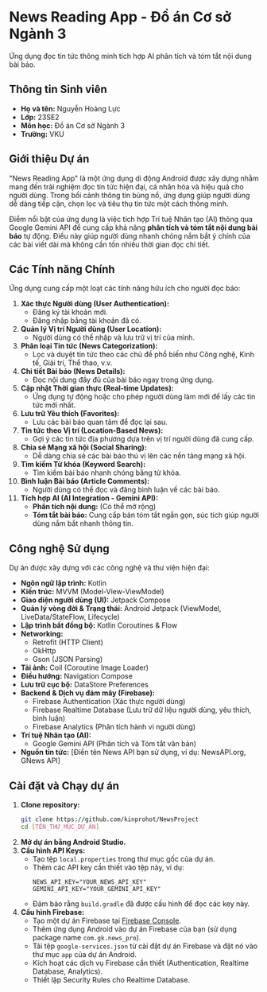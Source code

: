 # News Reading App - Đồ án Cơ sở Ngành 3

Ứng dụng đọc tin tức thông minh tích hợp AI phân tích và tóm tắt nội dung bài báo.

## Thông tin Sinh viên

- **Họ và tên:** Nguyễn Hoàng Lực
- **Lớp:** 23SE2
- **Môn học:** Đồ án Cơ sở Ngành 3
- **Trường:** VKU

## Giới thiệu Dự án

"News Reading App" là một ứng dụng di động Android được xây dựng nhằm mang đến trải nghiệm đọc tin tức hiện đại, cá nhân hóa và hiệu quả cho người dùng. Trong bối cảnh thông tin bùng nổ, ứng dụng giúp người dùng dễ dàng tiếp cận, chọn lọc và tiêu thụ tin tức một cách thông minh.

Điểm nổi bật của ứng dụng là việc tích hợp Trí tuệ Nhân tạo (AI) thông qua Google Gemini API để cung cấp khả năng **phân tích và tóm tắt nội dung bài báo** tự động. Điều này giúp người dùng nhanh chóng nắm bắt ý chính của các bài viết dài mà không cần tốn nhiều thời gian đọc chi tiết.

## Các Tính năng Chính

Ứng dụng cung cấp một loạt các tính năng hữu ích cho người đọc báo:

1.  **Xác thực Người dùng (User Authentication):**
    *   Đăng ký tài khoản mới.
    *   Đăng nhập bằng tài khoản đã có.
2.  **Quản lý Vị trí Người dùng (User Location):**
    *   Người dùng có thể nhập và lưu trữ vị trí của mình.
3.  **Phân loại Tin tức (News Categorization):**
    *   Lọc và duyệt tin tức theo các chủ đề phổ biến như Công nghệ, Kinh tế, Giải trí, Thể thao, v.v.
4.  **Chi tiết Bài báo (News Details):**
    *   Đọc nội dung đầy đủ của bài báo ngay trong ứng dụng.
5.  **Cập nhật Thời gian thực (Real-time Updates):**
    *   Ứng dụng tự động hoặc cho phép người dùng làm mới để lấy các tin tức mới nhất.
6.  **Lưu trữ Yêu thích (Favorites):**
    *   Lưu các bài báo quan tâm để đọc lại sau.
7.  **Tin tức theo Vị trí (Location-Based News):**
    *   Gợi ý các tin tức địa phương dựa trên vị trí người dùng đã cung cấp.
8.  **Chia sẻ Mạng xã hội (Social Sharing):**
    *   Dễ dàng chia sẻ các bài báo thú vị lên các nền tảng mạng xã hội.
9.  **Tìm kiếm Từ khóa (Keyword Search):**
    *   Tìm kiếm bài báo nhanh chóng bằng từ khóa.
10. **Bình luận Bài báo (Article Comments):**
    *   Người dùng có thể đọc và đăng bình luận về các bài báo.
11. **Tích hợp AI (AI Integration - Gemini API):**
    *   **Phân tích nội dung:** (Có thể mở rộng)
    *   **Tóm tắt bài báo:** Cung cấp bản tóm tắt ngắn gọn, súc tích giúp người dùng nắm bắt nhanh thông tin.

## Công nghệ Sử dụng

Dự án được xây dựng với các công nghệ và thư viện hiện đại:

-   **Ngôn ngữ lập trình:** Kotlin
-   **Kiến trúc:** MVVM (Model-View-ViewModel)
-   **Giao diện người dùng (UI):** Jetpack Compose
-   **Quản lý vòng đời & Trạng thái:** Android Jetpack (ViewModel, LiveData/StateFlow, Lifecycle)
-   **Lập trình bất đồng bộ:** Kotlin Coroutines & Flow
-   **Networking:**
    *   Retrofit (HTTP Client)
    *   OkHttp
    *   Gson (JSON Parsing)
-   **Tải ảnh:** Coil (Coroutine Image Loader)
-   **Điều hướng:** Navigation Compose
-   **Lưu trữ cục bộ:** DataStore Preferences
-   **Backend & Dịch vụ đám mây (Firebase):**
    *   Firebase Authentication (Xác thực người dùng)
    *   Firebase Realtime Database (Lưu trữ dữ liệu người dùng, yêu thích, bình luận)
    *   Firebase Analytics (Phân tích hành vi người dùng)
-   **Trí tuệ Nhân tạo (AI):**
    *   Google Gemini API (Phân tích và Tóm tắt văn bản)
-   **Nguồn tin tức:** [Điền tên News API bạn sử dụng, ví dụ: NewsAPI.org, GNews API]

## Cài đặt và Chạy dự án

1.  **Clone repository:**
    ```bash
    git clone https://github.com/kinprohot/NewsProject
    cd [TÊN_THƯ_MỤC_DỰ_ÁN]
    ```
2.  **Mở dự án bằng Android Studio.**
3.  **Cấu hình API Keys:**
    *   Tạo tệp `local.properties` trong thư mục gốc của dự án.
    *   Thêm các API key cần thiết vào tệp này, ví dụ:
        ```properties
        NEWS_API_KEY="YOUR_NEWS_API_KEY"
        GEMINI_API_KEY="YOUR_GEMINI_API_KEY"
        ```
    *   Đảm bảo rằng `build.gradle` đã được cấu hình để đọc các key này.
4.  **Cấu hình Firebase:**
    *   Tạo một dự án Firebase tại [Firebase Console](https://console.firebase.google.com/).
    *   Thêm ứng dụng Android vào dự án Firebase của bạn (sử dụng package name `com.gk.news_pro`).
    *   Tải tệp `google-services.json` từ cài đặt dự án Firebase và đặt nó vào thư mục `app` của dự án Android.
    *   Kích hoạt các dịch vụ Firebase cần thiết (Authentication, Realtime Database, Analytics).
    *   Thiết lập Security Rules cho Realtime Database.
